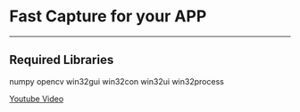 # Fast Capture for your APP
___
## Required Libraries
numpy opencv win32gui win32con win32ui win32process

[Youtube Video](https://www.youtube.com/watch?v=QbpOwD9bmLE)
